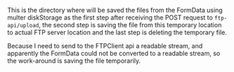 This is the directory where will be saved the files from the FormData using multer diskStorage
as the first step after receiving the POST request to `ftp-api/upload`,
the second step is saving the file from this temporary location to actual FTP server location
and the last step is deleting the temporary file.

Because I need to send to the FTPClient api a readable stream, and apparently the FormData
could not be converted to a readable stream, so the work-around is saving the file temporarily.
